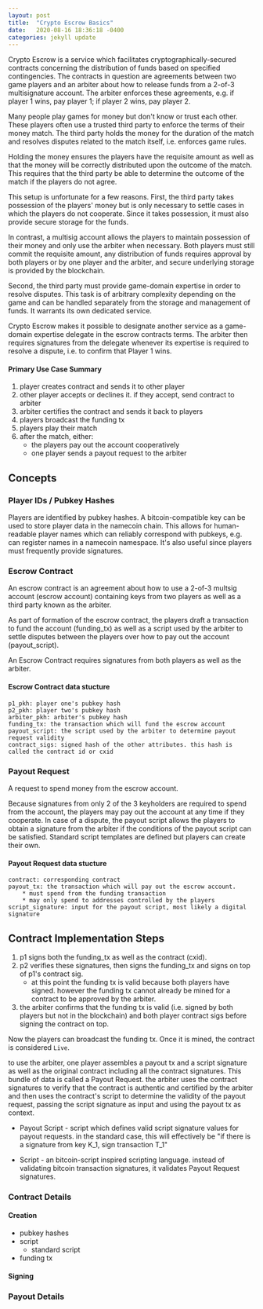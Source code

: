 ```yaml
---
layout: post
title:  "Crypto Escrow Basics"
date:   2020-08-16 18:36:18 -0400
categories: jekyll update
---
```


Crypto Escrow is a service which facilitates cryptographically-secured contracts concerning the distribution of funds based on specified contingencies. The contracts in question are agreements between two game players and an arbiter about how to release funds from a 2-of-3 multisignature account. The arbiter enforces these agreements, e.g. if player 1 wins, pay player 1; if player 2 wins, pay player 2.

Many people play games for money but don't know or trust each other. These players often use a trusted third party to enforce the terms of their money match. The third party holds the money for the duration of the match and resolves disputes related to the match itself, i.e. enforces game rules.

Holding the money ensures the players have the requisite amount as well as that the money will be correctly distributed upon the outcome of the match. This requires that the third party be able to determine the outcome of the match if the players do not agree. 

This setup is unfortunate for a few reasons. First, the third party takes possession of the players' money but is only necessary to settle cases in which the players do not cooperate. Since it takes possession, it must also provide secure storage for the funds.

In contrast, a multisig account allows the players to maintain possession of their money and only use the arbiter when necessary. Both players must still commit the requisite amount, any distribution of funds requires approval by both players or by one player and the arbiter, and secure underlying storage is provided by the blockchain.

Second, the third party must provide game-domain expertise in order to resolve disputes. This task is of arbitrary complexity depending on the game and can be handled separately from the storage and management of funds. It warrants its own dedicated service. 

Crypto Escrow makes it possible to designate another service as a game-domain expertise delegate in the escrow contracts terms. The arbiter then requires signatures from the delegate whenever its expertise is required to resolve a dispute, i.e. to confirm that Player 1 wins. 

#### Primary Use Case Summary

1. player creates contract and sends it to other player
2. other player accepts or declines it. if they accept, send contract to arbiter
3. arbiter certifies the contract and sends it back to players
4. players broadcast the funding tx
5. players play their match
6. after the match, either:
    * the players pay out the account cooperatively
    * one player sends a payout request to the arbiter

## Concepts

### Player IDs / Pubkey Hashes 
Players are identified by pubkey hashes. A bitcoin-compatible key can be used to store player data in the namecoin chain. This allows for human-readable player names which can reliably correspond with pubkeys, e.g. can register names in a namecoin namespace. It's also useful since players must frequently provide signatures.

### Escrow Contract 
An escrow contract is an agreement about how to use a 2-of-3 multsig account (escrow account) containing keys from two players as well as a third party known as the arbiter. 

As part of formation of the escrow contract, the players draft a transaction to fund the account (funding_tx) as well as a script used by the arbiter to settle disputes between the players over how to pay out the account (payout_script). 

An Escrow Contract requires signatures from both players as well as the arbiter.

#### Escrow Contract data stucture
```
p1_pkh: player one's pubkey hash 
p2_pkh: player two's pubkey hash
arbiter_pkh: arbiter's pubkey hash
funding_tx: the transaction which will fund the escrow account
payout_script: the script used by the arbiter to determine payout request validity
contract_sigs: signed hash of the other attributes. this hash is called the contract id or cxid
```

### Payout Request
A request to spend money from the escrow account. 

Because signatures from only 2 of the 3 keyholders are required to spend from the account, the players may pay out the account at any time if they cooperate. In case of a dispute, the payout script allows the players to obtain a signature from the arbiter if the conditions of the payout script can be satisfied. Standard script templates are defined but players can create their own.

#### Payout Request data stucture
```
contract: corresponding contract
payout_tx: the transaction which will pay out the escrow account. 
    * must spend from the funding transaction 
    * may only spend to addresses controlled by the players
script_signature: input for the payout script, most likely a digital signature
```

## Contract Implementation Steps
1. p1 signs both the funding_tx as well as the contract (cxid). 
2. p2 verifies these signatures, then signs the funding_tx and signs on top of p1's contract sig.
    * at this point the funding tx is valid because both players have signed. however the funding tx cannot already be mined for a contract to be approved by the arbiter.
3. the arbiter confirms that the funding tx is valid (i.e. signed by both players but not in the blockchain) and both player contract sigs before signing the contract on top. 

Now the players can broadcast the funding tx. Once it is mined, the contract is considered `Live`.


to use the arbiter, one player assembles a payout tx and a script signature as well as the original contract including all the contract signatures. This bundle of data is called a Payout Request. the arbiter uses the contract signatures to verify that the contract is authentic and certified by the arbiter and then uses the contract's script to determine the validity of the payout request, passing the script signature as input and using the payout tx as context.

* Payout Script - script which defines valid script signature values for payout requests. in the standard case, this will effectively be "if there is a signature from key K_1, sign transaction T_1"

* Script - an bitcoin-script inspired scripting language. instead of validating bitcoin transaction signatures, it validates Payout Request signatures.

### Contract Details
#### Creation
* pubkey hashes
* script
    * standard script
* funding tx
#### Signing
### Payout Details
